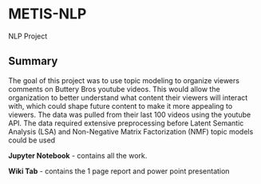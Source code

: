 # METIS-NLP
NLP Project

## Summary
The goal of this project was to use topic modeling to organize viewers comments on Buttery Bros youtube videos. This
would allow the organization to better understand what content their viewers will interact with, which could shape future
content to make it more appealing to viewers. The data was pulled from their last 100 videos using the youtube API. The
data required extensive preprocessing before Latent Semantic Analysis (LSA) and Non-Negative Matrix Factorization (NMF)
topic models could be used

**Jupyter Notebook** - contains all the work.

**Wiki Tab** - contains the 1 page report and power point presentation
